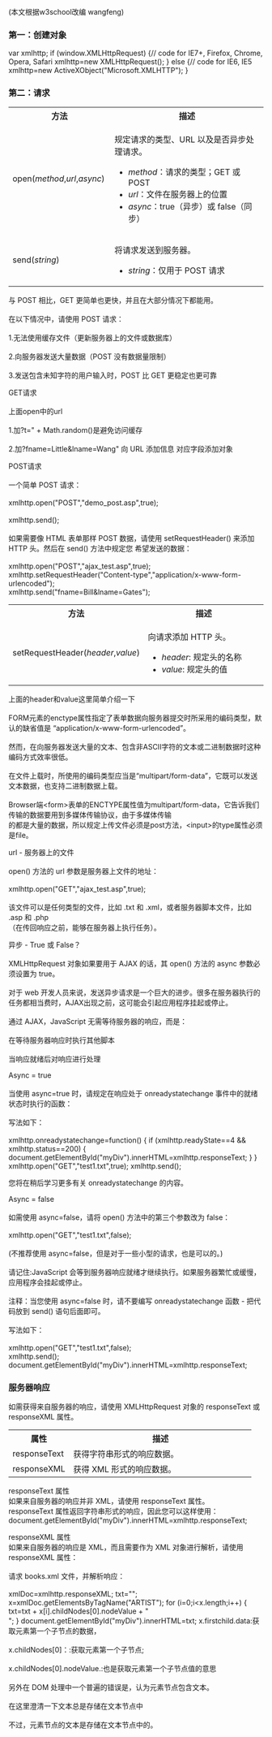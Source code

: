 (本文根据w3school改编 wangfeng)											
<h3>第一：创建对象</h3>													
var xmlhttp;						
if (window.XMLHttpRequest)									
  {// code for IE7+, Firefox, Chrome, Opera, Safari										
  xmlhttp=new XMLHttpRequest();					
  }				
else							
  {// code for IE6, IE5								
  xmlhttp=new ActiveXObject("Microsoft.XMLHTTP");							
  }							
										  
<h3>第二：请求</h3>
<table class="dataintable">
<tbody><tr>
<th style="width:40%;">方法</th>
<th>描述</th>
</tr>

<tr>
<td>open(<i>method</i>,<i>url</i>,<i>async</i>)</td>
<td>
	<p>规定请求的类型、URL 以及是否异步处理请求。</p>
	<ul class="listintable">
	<li><i>method</i>：请求的类型；GET 或 POST</li>
	<li><i>url</i>：文件在服务器上的位置</li>
	<li><i>async</i>：true（异步）或 false（同步）</li>
	</ul>
	</td>
</tr>

<tr>
<td>send(<i>string</i>)</td>
<td>
	<p>将请求发送到服务器。</p>
	<ul class="listintable">
	<li><i>string</i>：仅用于 POST 请求</li>
	</ul>
</td>
</tr>
</tbody></table>
											
与 POST 相比，GET 更简单也更快，并且在大部分情况下都能用。<br/>						
在以下情况中，请使用 POST 请求：<br/>								
1.无法使用缓存文件（更新服务器上的文件或数据库）<br/>							
2.向服务器发送大量数据（POST 没有数据量限制）	<br/>				
3.发送包含未知字符的用户输入时，POST 比 GET 更稳定也更可靠<br/>							
									
GET请求 <br/>	                           
上面open中的url       <br/>	            
1.加?t=" + Math.random()是避免访问缓存<br/>	                    
2.加?fname=Little&lname=Wang" 向 URL 添加信息 对应字段添加对象<br/>	
                      
POST请求      <br/>	              
一个简单 POST 请求： <br/>	                         
xmlhttp.open("POST","demo_post.asp",true); <br/>	             
xmlhttp.send();                     <br/>	
如果需要像 HTML 表单那样 POST 数据，请使用 setRequestHeader() 来添加 HTTP 头。然后在 send() 方法中规定您
希望发送的数据：  <br/>	        
xmlhttp.open("POST","ajax_test.asp",true);                              
xmlhttp.setRequestHeader("Content-type","application/x-www-form-urlencoded");                         
xmlhttp.send("fname=Bill&lname=Gates");                 
<table class="dataintable">
<tbody><tr>
<th style="width:40%;">方法</th>
<th>描述</th>
</tr>

<tr>
<td>setRequestHeader(<i>header</i>,<i>value</i>)</td>
<td>
	<p>向请求添加 HTTP 头。</p>
	<ul class="listintable">
	<li><i>header</i>: 规定头的名称</li>
	<li><i>value</i>: 规定头的值</li>
	</ul>
</td>
</tr>
</tbody></table>

上面的header和value这里简单介绍一下   <br/>	          
FORM元素的enctype属性指定了表单数据向服务器提交时所采用的编码类型，默认的缺省值是
“application/x-www-form-urlencoded”。    <br/>	                   
然而，在向服务器发送大量的文本、包含非ASCII字符的文本或二进制数据时这种编码方式效率很低。<br/>	           
在文件上载时，所使用的编码类型应当是“multipart/form-data”，它既可以发送文本数据，也支持二进制数据上载。  <br/>	   
Browser端&lt;form&gt;表单的ENCTYPE属性值为multipart/form-data，它告诉我们传输的数据要用到多媒体传输协议，由于多媒体传输<br/>	
的都是大量的数据，所以规定上传文件必须是post方法，&lt;input&gt;的type属性必须是file。       <br/>	              

url - 服务器上的文件	<br/>						
open() 方法的 url 参数是服务器上文件的地址：<br/>							
xmlhttp.open("GET","ajax_test.asp",true);	<br/>									
该文件可以是任何类型的文件，比如 .txt 和 .xml，或者服务器脚本文件，比如 .asp 和 .php<br/>			（在传回响应之前，能够在服务器上执行任务）。<br/>					
											
异步 - True 或 False？<br/>										
XMLHttpRequest 对象如果要用于 AJAX 的话，其 open() 方法的 async 参数必须设置为 true。	<br/>			
对于 web 开发人员来说，发送异步请求是一个巨大的进步。很多在服务器执行的任务都相当费时，AJAX出现之前，这可能会引起应用程序挂起或停止。			<br/>					
通过 AJAX，JavaScript 无需等待服务器的响应，而是：<br/>						
在等待服务器响应时执行其他脚本<br/>						
当响应就绪后对响应进行处理<br/>							

Async = true<br/>	
当使用 async=true 时，请规定在响应处于 onreadystatechange 事件中的就绪状态时执行的函数：<br/>	
写法如下：<br/>											
xmlhttp.onreadystatechange=function()
  {
  if (xmlhttp.readyState==4 && xmlhttp.status==200)
    {
    document.getElementById("myDiv").innerHTML=xmlhttp.responseText;
    }
  }
xmlhttp.open("GET","test1.txt",true);
xmlhttp.send();

您将在稍后学习更多有关 onreadystatechange 的内容。<br/>		
				
Async = false	<br/>										
如需使用 async=false，请将 open() 方法中的第三个参数改为 false：<br/>									
xmlhttp.open("GET","test1.txt",false);<br/>													
(不推荐使用 async=false，但是对于一些小型的请求，也是可以的。)<br/>									
请记住:JavaScript 会等到服务器响应就绪才继续执行。如果服务器繁忙或缓慢，应用程序会挂起或停止。<br/>			
注释：当您使用 async=false 时，请不要编写 onreadystatechange 函数 - 把代码放到 send() 语句后面即可。<br/>			
写法如下：<br/>												
xmlhttp.open("GET","test1.txt",false);			
xmlhttp.send();				
document.getElementById("myDiv").innerHTML=xmlhttp.responseText;			
				
<h3>服务器响应</h3>
如需获得来自服务器的响应，请使用 XMLHttpRequest 对象的 responseText 或 responseXML 属性。
<table class="dataintable">
<tbody><tr>
<th style="width:25%;">属性</th>
<th>描述</th>
</tr>

<tr>
<td>responseText</td>
<td>获得字符串形式的响应数据。</td>
</tr>

<tr>
<td>responseXML</td>
<td>获得 XML 形式的响应数据。</td>
</tr>
</tbody>
</table>
responseText 属性<br/>	
如果来自服务器的响应并非 XML，请使用 responseText 属性。<br/>						
responseText 属性返回字符串形式的响应，因此您可以这样使用：<br/>					
document.getElementById("myDiv").innerHTML=xmlhttp.responseText;				

responseXML 属性<br/>	
如果来自服务器的响应是 XML，而且需要作为 XML 对象进行解析，请使用 responseXML 属性：<br/>						
请求 books.xml 文件，并解析响应：<br/>						
xmlDoc=xmlhttp.responseXML;
txt="";
x=xmlDoc.getElementsByTagName("ARTIST");
for (i=0;i<x.length;i++)
  {
  txt=txt + x[i].childNodes[0].nodeValue + "<br />";
  }
document.getElementById("myDiv").innerHTML=txt;
x.firstchild.data:获取元素第一个子节点的数据，	<br/>							
x.childNodes[0]：:获取元素第一个子节点;		<br/>								
x.childNodes[0].nodeValue.:也是获取元素第一个子节点值的意思<br/>						
另外在 DOM 处理中一个普遍的错误是，认为元素节点包含文本。<br/>							
在这里澄清一下文本总是存储在文本节点中	<br/>						
不过，元素节点的文本是存储在文本节点中的。<br/>							
